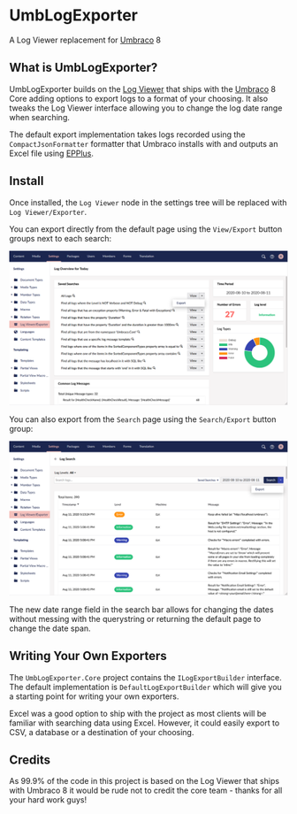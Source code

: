 # UmbLogExporter
A Log Viewer replacement for [Umbraco](https://umbraco.com/) 8

## What is UmbLogExporter?
UmbLogExporter builds on the [Log Viewer](https://our.umbraco.com/documentation/getting-started/Backoffice/LogViewer/) that ships with the [Umbraco](https://umbraco.com/) 8 Core adding options to export logs to a format of your choosing. It also tweaks the Log Viewer interface allowing you to change the log date range when searching.

The default export implementation takes logs recorded using the `CompactJsonFormatter` formatter that Umbraco installs with and outputs an Excel file using [EPPlus](https://www.nuget.org/packages/EPPlus/).

## Install
Once installed, the `Log Viewer` node in the settings tree will be replaced with `Log Viewer/Exporter`.

You can export directly from the default page using the `View/Export` button groups next to each search:

<img src="./docs/images/umblogexporter-default.png" />

You can also export from the `Search` page using the `Search/Export` button group:

<img src="./docs/images/umblogexporter-search.png" />

The new date range field in the search bar allows for changing the dates without messing with the querystring or returning the default page to change the date span.

## Writing Your Own Exporters
The `UmbLogExporter.Core` project contains the `ILogExportBuilder` interface. The default implementation is `DefaultLogExportBuilder` which will give you a starting point for writing your own exporters.

Excel was a good option to ship with the project as most clients will be familiar with searching data using Excel. However, it could easily export to CSV, a database or a destination of your choosing.

## Credits
As 99.9% of the code in this project is based on the Log Viewer that ships with Umbraco 8 it would be rude not to credit the core team - thanks for all your hard work guys!